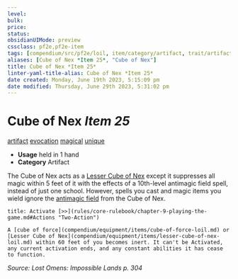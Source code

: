 ```yaml
---
level:
bulk:
price:
status:
obsidianUIMode: preview
cssclass: pf2e,pf2e-item
tags: [compendium/src/pf2e/loil, item/category/artifact, trait/artifact, trait/evocation, trait/magical, trait/unique]
aliases: [Cube of Nex *Item 25*, "Cube of Nex"]
title: Cube of Nex *Item 25*
linter-yaml-title-alias: Cube of Nex *Item 25*
date created: Monday, June 19th 2023, 5:15:09 pm
date modified: Thursday, June 29th 2023, 5:31:02 pm
---
```


# Cube of Nex *Item 25*

[artifact](rules/traits/artifact-gmg.md) [evocation](rules/traits/evocation.md) [magical](rules/traits/magical.md) [unique](rules/traits/unique.md)  

- **Usage** held in 1 hand
- **Category** Artifact

The Cube of Nex acts as a [Lesser Cube of Nex](compendium/equipment/items/lesser-cube-of-nex-loil.md) except it suppresses all magic within 5 feet of it with the effects of a 10th-level antimagic field spell, instead of just one school. However, spells you cast and magic items you wield ignore the [antimagic field](compendium/spells/antimagic-field.md) from the Cube of Nex.

```ad-embed-ability
title: Activate [>>](rules/core-rulebook/chapter-9-playing-the-game.md#Actions "Two-Action")

A [cube of force](compendium/equipment/items/cube-of-force-loil.md) or [Lesser Cube of Nex](compendium/equipment/items/lesser-cube-of-nex-loil.md) within 60 feet of you becomes inert. It can't be Activated, any current activation ends, and any constant abilities it has cease to function.
```

*Source: Lost Omens: Impossible Lands p. 304*
